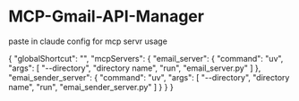 # MCP-Gmail-API-Manager

paste in claude config for mcp servr usage

{
  "globalShortcut": "",
  "mcpServers": {
    "email_server": {
      "command": "uv",
      "args": [
        "--directory",
        "directory name",
        "run",
        "email_server.py"
      ]
    },
    "emai_sender_server": {
      "command": "uv",
      "args": [
        "--directory",
        "directory name",
        "run",
        "emai_sender_server.py"
      ]
    }
  }
}
